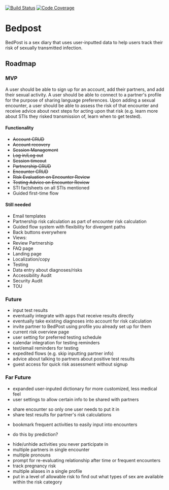 [![Build Status](https://travis-ci.org/eriese/bedpost.svg)](https://travis-ci.org/eriese/bedpost)
[![Code Coverage](https://codecov.io/gh/eriese/bedpost/branch/master/graph/badge.svg)](https://codecov.io/gh/eriese/bedpost)

# Bedpost
BedPost is a sex diary that uses user-inputted data to help users track their risk of sexually transmitted infection.

## Roadmap

### MVP
A user should be able to sign up for an account, add their partners, and add their sexual activity. A user should be able to connect to a partner's profile for the purpose of sharing language preferences. Upon adding a sexual encounter, a user should be able to assess the risk of that encounter and receive advice about next steps for acting upon that risk (e.g. learn more about STIs they risked transmission of, learn when to get tested).

#### Functionality

- ~~Account CRUD~~
- ~~Account recovery~~
- ~~Session Management~~
 - ~~Log in/Log out~~
 - ~~Session timeout~~
- ~~Partnership CRUD~~
- ~~Encounter CRUD~~
 - ~~Risk Evaluation on Encounter Review~~
 - ~~Testing Advice on Encounter Review~~
- STI factsheets on all STIs mentioned
- Guided first-time flow

#### Still needed
- Email templates
- Partnership risk calculation as part of encounter risk calculation
- Guided flow system with flexibility for divergent paths
- Back buttons everywhere
- Views:
 - Review Partnership
- FAQ page
- Landing page
- Localization/copy
- Testing
- Data entry about diagnoses/risks
- Accessibility Audit
- Security Audit
- TOU

### Future
- input test results
 - eventually integrate with apps that receive results directly
 - eventually take existing diagnoses into account for risk calculation
- invite partner to BedPost using profile you already set up for them
- current risk overview page
- user setting for preferred testing schedule
- calendar integration for testing reminders
- text/email reminders for testing
- expedited flows (e.g. skip inputting partner info)
- advice about talking to partners about positive test results
- guest access for quick risk assessment without signup

### Far Future
- expanded user-inputed dictionary for more customized, less medical feel
- user settings to allow certain info to be shared with partners
 * share encounter so only one user needs to put it in
 * share test results for partner's risk calculations
- bookmark frequent activities to easily input into encounters
 * do this by prediction?
- hide/unhide activities you never participate in
- multiple partners in single encounter
- multiple pronouns
- prompt for re-evaluating relationship after time or frequent encounters
- track pregnancy risk
- multiple aliases in a single profile
- put in a level of allowable risk to find out what types of sex are available within the risk category



